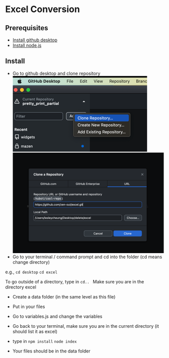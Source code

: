 # Excel Conversion

## Prerequisites
- [Install github desktop](https://desktop.github.com/)
- [Install node.js](https://nodejs.org/en) 

## Install 
- Go to github desktop and clone repository 
![clone github](./images/clone.png)
![clone github](./images/clone2.png)
- Go to your terminal / command prompt and cd into the folder
(cd means change directory)

e.g., 
```cd desktop```
```cd excel```

To go outside of a directory, type in 
```cd.. ```
Make sure you are in the directory excel

- Create a data folder (in the same level as this file)

- Put in your files 

- Go to variables.js and change the variables

- Go back to your terminal, make sure you are in the current directory 
(it should list it as excel)

- type in 
```npm install```
```node index```

- Your files should be in the data folder 



